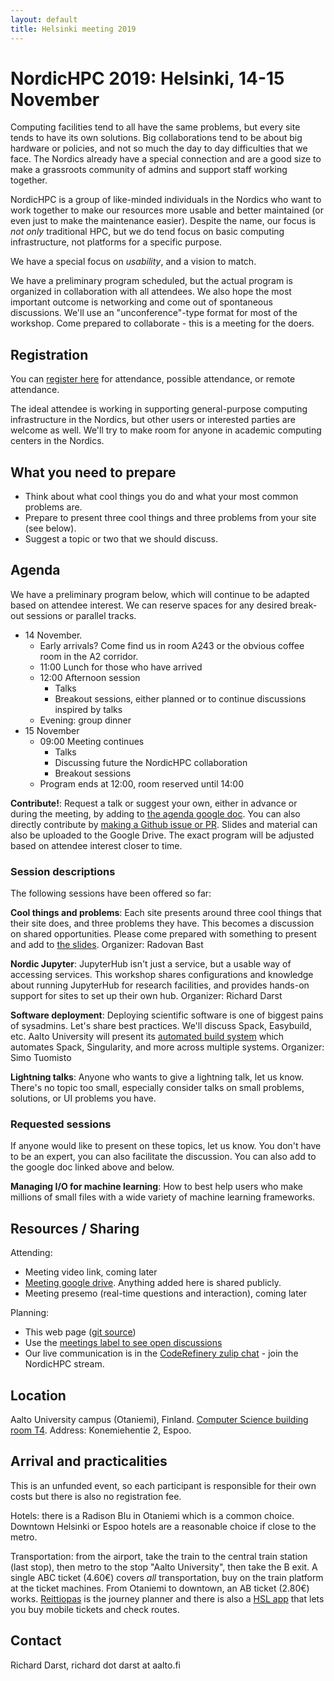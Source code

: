 ```yaml
---
layout: default
title: Helsinki meeting 2019
---
```


# NordicHPC 2019: Helsinki, 14-15 November

Computing facilities tend to all have the same problems, but every
site tends to have its own solutions.  Big collaborations tend to be
about big hardware or policies, and not so much the day to day
difficulties that we face.  The Nordics already have a special
connection and are a good size to make a grassroots community of
admins and support staff working together.

NordicHPC is a group of like-minded individuals in the Nordics who
want to work together to make our resources more usable and better
maintained (or even just to make the maintenance easier).  Despite the
name, our focus is *not only* traditional HPC, but we do tend focus on
basic computing infrastructure, not platforms for a specific purpose.

We have a special focus on *usability*, and a vision to match.

We have a preliminary program scheduled, but the actual program is
organized in collaboration with all attendees.  We also hope the most
important outcome is networking and come out of spontaneous
discussions.  We'll use an "unconference"-type format for most of the
workshop.  Come prepared to collaborate - this is a meeting for the
doers.


## Registration

You can [register here](https://forms.gle/u9VLEcoWcSbWkgpk9)
for attendance, possible attendance, or remote attendance.

The ideal attendee is working in supporting general-purpose computing
infrastructure in the Nordics, but other users or interested parties
are welcome as well.  We'll try to make room for anyone in academic
computing centers in the Nordics.


## What you need to prepare

- Think about what cool things you do and what your most common
  problems are.
- Prepare to present three cool things and three problems from your site (see below).
- Suggest a topic or two that we should discuss.


## Agenda

We have a preliminary program below, which will continue to be adapted
based on attendee interest.  We can reserve spaces for any desired
break-out sessions or parallel tracks.

* 14 November.
  * Early arrivals?  Come find us in room A243 or the obvious coffee
    room in the A2 corridor.
  * 11:00 Lunch for those who have arrived
  * 12:00 Afternoon session
    * Talks
	* Breakout sessions, either planned or to continue discussions
      inspired by talks
  * Evening: group dinner
* 15 November
  * 09:00 Meeting continues
    * Talks
    * Discussing future the NordicHPC collaboration
	* Breakout sessions
  * Program ends at 12:00, room reserved until 14:00

**Contribute!**: Request a talk or suggest your own, either in advance
or during the meeting, by adding to [the agenda google
doc](https://docs.google.com/document/d/1l5BCK7EWEQ-eNpUbcoPC64SfCoCCJIJ6bTJ7Hn0mGwE).
You can also directly contribute by [making a Github issue or PR](https://github.com/NordicHPC/nordichpc.github.io/labels/meetings).
Slides and material can also be uploaded to the Google Drive.
The exact program will be adjusted based on attendee interest closer
to time.


### Session descriptions

The following sessions have been offered so far:

**Cool things and problems**: Each site presents around three cool
things that their site does, and three problems they have.  This
becomes a discussion on shared opportunities.  Please come prepared
with something to present and add to [the
slides](https://docs.google.com/presentation/d/1zXVxqLQ9E8AEtexIKWWt7AjwmrKLt9HpJCvIGcv7-nQ).
Organizer: Radovan Bast

**Nordic Jupyter**: JupyterHub isn't just a service, but a usable way
of accessing services.  This workshop shares configurations and
knowledge about running JupyterHub for research facilities, and
provides hands-on support for sites to set up their own hub.
Organizer: Richard Darst

**Software deployment**: Deploying scientific software is one of biggest pains of
sysadmins.  Let's share best practices.  We'll discuss Spack,
Easybuild, etc.  Aalto University will present its [automated build
system](https://github.com/AaltoScienceIT/science-build-rules) which
automates Spack, Singularity, and more across multiple systems.
Organizer: Simo Tuomisto

**Lightning talks**: Anyone who wants to give a lightning talk, let us
know.  There's no topic too small, especially consider talks on small
problems, solutions, or UI problems you have.


### Requested sessions

If anyone would like to present on these topics, let us know.  You
don't have to be an expert, you can also facilitate the discussion.
You can also add to the google doc linked above and below.

**Managing I/O for machine learning**: How to best help users who make
millions of small files with a wide variety of machine learning
frameworks.


## Resources / Sharing

Attending:
* Meeting video link, coming later
* [Meeting google drive](https://drive.google.com/drive/u/0/folders/1f6PwK_ihXoKRbQdyAQ2Kwh7z3h7UuxRh).  Anything added here is shared publicly.
* Meeting presemo (real-time questions and interaction), coming later

Planning:
* This web page ([git source](https://github.com/NordicHPC/nordichpc.github.io))
* Use the [meetings label to see open discussions](https://github.com/NordicHPC/nordichpc.github.io/labels/meetings)
* Our live communication is in the [CodeRefinery zulip
  chat](https://coderefinery.zulipchat.com/) - join the NordicHPC stream.


## Location

Aalto University campus (Otaniemi), Finland. [Computer Science
building room T4](https://usefulaaltomap.fi/#!/select/T4).  Address:
Konemiehentie 2, Espoo.


## Arrival and practicalities

This is an unfunded event, so each participant is responsible for
their own costs but there is also no registration fee.

Hotels: there is a Radison Blu in Otaniemi which is a common choice.
Downtown Helsinki or Espoo hotels are a reasonable choice if close to
the metro.

Transportation: from the airport, take the train to the central train
station (last stop), then metro to the stop "Aalto University", then
take the B exit.  A single ABC ticket (4.60€) covers *all*
transportation, buy on the train platform at the ticket machines.
From Otaniemi to downtown, an AB ticket (2.80€) works.
[Reittiopas](https://reittiopas.fi) is the journey planner and there
is also a [HSL app](https://www.hsl.fi/en/app) that lets you buy
mobile tickets and check routes.


## Contact

Richard Darst, richard dot darst at aalto.fi
